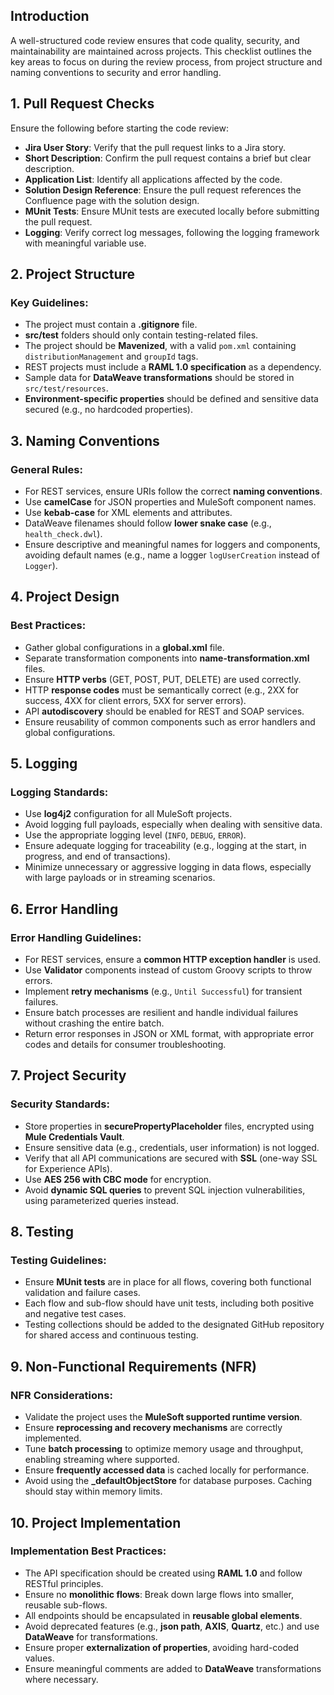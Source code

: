 
## Introduction

A well-structured code review ensures that code quality, security, and maintainability are maintained across projects. This checklist outlines the key areas to focus on during the review process, from project structure and naming conventions to security and error handling.

## 1. Pull Request Checks

Ensure the following before starting the code review:
- **Jira User Story**: Verify that the pull request links to a Jira story.
- **Short Description**: Confirm the pull request contains a brief but clear description.
- **Application List**: Identify all applications affected by the code.
- **Solution Design Reference**: Ensure the pull request references the Confluence page with the solution design.
- **MUnit Tests**: Ensure MUnit tests are executed locally before submitting the pull request.
- **Logging**: Verify correct log messages, following the logging framework with meaningful variable use.

## 2. Project Structure

### Key Guidelines:
- The project must contain a **.gitignore** file.
- **src/test** folders should only contain testing-related files.
- The project should be **Mavenized**, with a valid `pom.xml` containing `distributionManagement` and `groupId` tags.
- REST projects must include a **RAML 1.0 specification** as a dependency.
- Sample data for **DataWeave transformations** should be stored in `src/test/resources`.
- **Environment-specific properties** should be defined and sensitive data secured (e.g., no hardcoded properties).

## 3. Naming Conventions

### General Rules:
- For REST services, ensure URIs follow the correct **naming conventions**.
- Use **camelCase** for JSON properties and MuleSoft component names.
- Use **kebab-case** for XML elements and attributes.
- DataWeave filenames should follow **lower snake case** (e.g., `health_check.dwl`).
- Ensure descriptive and meaningful names for loggers and components, avoiding default names (e.g., name a logger `logUserCreation` instead of `Logger`).

## 4. Project Design

### Best Practices:
- Gather global configurations in a **global.xml** file.
- Separate transformation components into **name-transformation.xml** files.
- Ensure **HTTP verbs** (GET, POST, PUT, DELETE) are used correctly.
- HTTP **response codes** must be semantically correct (e.g., 2XX for success, 4XX for client errors, 5XX for server errors).
- API **autodiscovery** should be enabled for REST and SOAP services.
- Ensure reusability of common components such as error handlers and global configurations.

## 5. Logging

### Logging Standards:
- Use **log4j2** configuration for all MuleSoft projects.
- Avoid logging full payloads, especially when dealing with sensitive data.
- Use the appropriate logging level (`INFO`, `DEBUG`, `ERROR`).
- Ensure adequate logging for traceability (e.g., logging at the start, in progress, and end of transactions).
- Minimize unnecessary or aggressive logging in data flows, especially with large payloads or in streaming scenarios.

## 6. Error Handling

### Error Handling Guidelines:
- For REST services, ensure a **common HTTP exception handler** is used.
- Use **Validator** components instead of custom Groovy scripts to throw errors.
- Implement **retry mechanisms** (e.g., `Until Successful`) for transient failures.
- Ensure batch processes are resilient and handle individual failures without crashing the entire batch.
- Return error responses in JSON or XML format, with appropriate error codes and details for consumer troubleshooting.

## 7. Project Security

### Security Standards:
- Store properties in **securePropertyPlaceholder** files, encrypted using **Mule Credentials Vault**.
- Ensure sensitive data (e.g., credentials, user information) is not logged.
- Verify that all API communications are secured with **SSL** (one-way SSL for Experience APIs).
- Use **AES 256 with CBC mode** for encryption.
- Avoid **dynamic SQL queries** to prevent SQL injection vulnerabilities, using parameterized queries instead.

## 8. Testing

### Testing Guidelines:
- Ensure **MUnit tests** are in place for all flows, covering both functional validation and failure cases.
- Each flow and sub-flow should have unit tests, including both positive and negative test cases.
- Testing collections should be added to the designated GitHub repository for shared access and continuous testing.

## 9. Non-Functional Requirements (NFR)

### NFR Considerations:
- Validate the project uses the **MuleSoft supported runtime version**.
- Ensure **reprocessing and recovery mechanisms** are correctly implemented.
- Tune **batch processing** to optimize memory usage and throughput, enabling streaming where supported.
- Ensure **frequently accessed data** is cached locally for performance.
- Avoid using the **_defaultObjectStore** for database purposes. Caching should stay within memory limits.

## 10. Project Implementation

### Implementation Best Practices:
- The API specification should be created using **RAML 1.0** and follow RESTful principles.
- Ensure no **monolithic flows**: Break down large flows into smaller, reusable sub-flows.
- All endpoints should be encapsulated in **reusable global elements**.
- Avoid deprecated features (e.g., **json path**, **AXIS**, **Quartz**, etc.) and use **DataWeave** for transformations.
- Ensure proper **externalization of properties**, avoiding hard-coded values.
- Ensure meaningful comments are added to **DataWeave** transformations where necessary.
